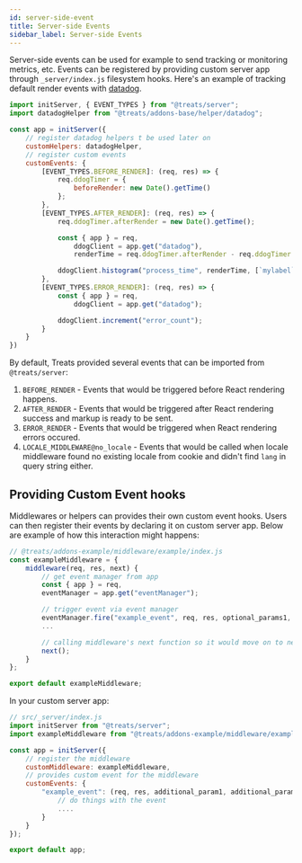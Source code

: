 ```yaml
---
id: server-side-event
title: Server-side Events
sidebar_label: Server-side Events
---
```


Server-side events can be used for example to send tracking or monitoring metrics, etc. Events can be registered by providing custom server app through `_server/index.js` filesystem hooks. Here's an example of tracking default render events with [datadog][datadog-website].

```js
import initServer, { EVENT_TYPES } from "@treats/server";
import datadogHelper from "@treats/addons-base/helper/datadog";

const app = initServer({
    // register datadog helpers t be used later on
    customHelpers: datadogHelper,
    // register custom events
    customEvents: {
        [EVENT_TYPES.BEFORE_RENDER]: (req, res) => {
            req.ddogTimer = {
                beforeRender: new Date().getTime()
            };
        },
        [EVENT_TYPES.AFTER_RENDER]: (req, res) => {
            req.ddogTimer.afterRender = new Date().getTime();

            const { app } = req,
                ddogClient = app.get("datadog"),
                renderTime = req.ddogTimer.afterRender - req.ddogTimer.beforeRender;

            ddogClient.histogram("process_time", renderTime, [`mylabel`]);
        },
        [EVENT_TYPES.ERROR_RENDER]: (req, res) => {
            const { app } = req,
                ddogClient = app.get("datadog");

            ddogClient.increment("error_count");
        }
    }
})
```

By default, Treats provided several events that can be imported from `@treats/server`:

1. `BEFORE_RENDER` - Events that would be triggered before React rendering happens.
2. `AFTER_RENDER` - Events that would be triggered after React rendering success and markup is ready to be sent.
3. `ERROR_RENDER` - Events that would be triggered when React rendering errors occured.
4. `LOCALE_MIDDLEWARE@no_locale` - Events that would be called when locale middleware found no existing locale from cookie and didn't find `lang` in query string either.

## Providing Custom Event hooks
Middlewares or helpers can provides their own custom event hooks. Users can then register their events by declaring it on custom server app. Below are example of how this interaction might happens:

```js
// @treats/addons-example/middleware/example/index.js
const exampleMiddleware = {
    middleware(req, res, next) {
        // get event manager from app
        const { app } = req,
        eventManager = app.get("eventManager");

        // trigger event via event manager        
        eventManager.fire("example_event", req, res, optional_params1, optional_params2);
        ...

        // calling middleware's next function so it would move on to next middleware
        next();
    }
};

export default exampleMiddleware;
```

In your custom server app:
```js
// src/_server/index.js
import initServer from "@treats/server";
import exampleMiddleware from "@treats/addons-example/middleware/example";

const app = initServer({
    // register the middleware
    customMiddleware: exampleMiddleware,
    // provides custom event for the middleware
    customEvents: {
        "example_event": (req, res, additional_param1, additional_param2) => {
            // do things with the event
            ....
        }
    }
});

export default app;
```

[datadog-website]: https://www.datadoghq.com/
